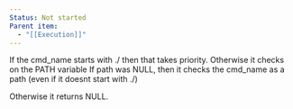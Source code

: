 ```yaml
---
Status: Not started
Parent item:
  - "[[Execution]]"
---
```

  
If the cmd_name starts with ./ then that takes priority.
Otherwise it checks on the PATH variable
If path was NULL, then it checks the cmd_name as a path (even if it doesnt start with ./)  
  
Otherwise it returns NULL.